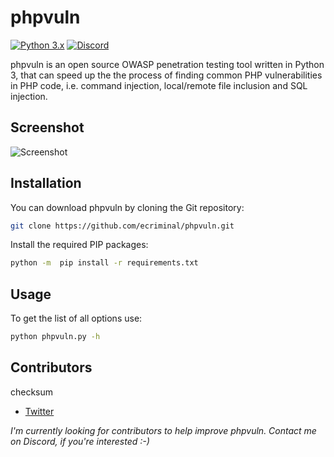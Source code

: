 # phpvuln

[![Python 3.x](https://img.shields.io/badge/python-3.x-yellow.svg)](https://www.python.org/) [![Discord](https://img.shields.io/discord/871422758251282453.svg?label=Discord&color=%237289DA)](https://ares.tools)

phpvuln is an open source OWASP penetration testing tool written in Python 3, that can speed up the the process of finding common PHP vulnerabilities in PHP code, i.e. command injection, local/remote file inclusion and SQL injection.

## Screenshot

![Screenshot]([https://telegra.ph/file/648de312cd116010d008c.png])

## Installation

You can download phpvuln by cloning the Git repository:

``` bash
git clone https://github.com/ecriminal/phpvuln.git
```

Install the required PIP packages:

``` bash
python -m  pip install -r requirements.txt
```

## Usage

To get the list of all options use:

``` bash
python phpvuln.py -h
```

## Contributors

checksum

* [Twitter](https://twitter.com/elordcs)

_I'm currently looking for contributors to help improve phpvuln. Contact me on Discord, if you're interested :-)_
